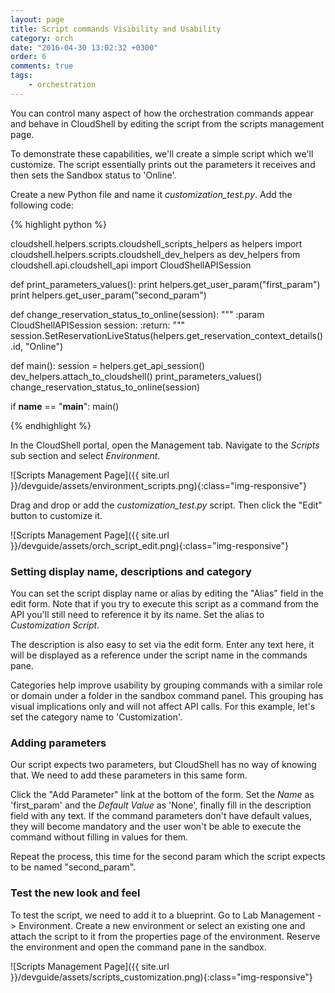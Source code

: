 ```yaml
---
layout: page
title: Script commands Visibility and Usability
category: orch
date: "2016-04-30 13:02:32 +0300"
order: 6
comments: true
tags:
    - orchestration
---
```

You can control many aspect of how the orchestration commands appear and behave
in CloudShell by editing the script from the scripts management page.

To demonstrate these capabilities, we'll create a simple script which we'll customize.
The script essentially prints out the parameters it receives and then sets the Sandbox
status to 'Online'.

Create a new Python file and name it _customization_test.py_. Add the following code:

{% highlight python %}

cloudshell.helpers.scripts.cloudshell_scripts_helpers as helpers
import cloudshell.helpers.scripts.cloudshell_dev_helpers as dev_helpers
from cloudshell.api.cloudshell_api import CloudShellAPISession

def print_parameters_values():
    print helpers.get_user_param("first_param")
    print helpers.get_user_param("second_param")

def change_reservation_status_to_online(session):
    """
    :param CloudShellAPISession session:
    :return:
    """
    session.SetReservationLiveStatus(helpers.get_reservation_context_details().id, "Online")

def main():
    session = helpers.get_api_session()
    dev_helpers.attach_to_cloudshell()
    print_parameters_values()
    change_reservation_status_to_online(session)

if __name__ == "__main__":
    main()

{%  endhighlight %}

In the CloudShell portal, open the Management tab. Navigate to the _Scripts_ sub section and select _Environment_.

![Scripts Management Page]({{ site.url }}/devguide/assets/environment_scripts.png){:class="img-responsive"}

Drag and drop or add the _customization_test.py_ script. Then click the "Edit" button to customize it.

![Scripts Management Page]({{ site.url }}/devguide/assets/orch_script_edit.png){:class="img-responsive"}

### Setting display name, descriptions and category

You can set the script display name or alias by editing the "Alias" field in the edit form.
Note that if you try to execute this script as a command from the API you'll still need to reference it by
its name. Set the alias to _Customization Script_.

The description is also easy to set via the edit form. Enter any text here, it will be displayed as a reference
under the script name in the commands pane.

Categories help improve usability by grouping commands with a similar role or domain under a folder in the sandbox command
panel. This grouping has visual implications only and will not affect API calls. For this example, let's set the category name
to 'Customization'.

### Adding parameters

Our script expects two parameters, but CloudShell has no way of knowing that. We need to add these parameters
in this same form.

Click the "Add Parameter" link at the bottom of the form. Set the _Name_ as 'first_param' and the _Default Value_ as 'None',
finally fill in the description field with any text. If the command parameters don't have default values, they will become
mandatory and the user won't be able to execute the command without filling in values for them.

Repeat the process, this time for the second param which the script expects to be named "second_param".

### Test the new look and feel

To test the script, we need to add it to a blueprint. Go to Lab Management -> Environment. Create a new environment or
select an existing one and attach the script to it from the properties page of the environment.
Reserve the environment and open the command pane in the sandbox.

![Scripts Management Page]({{ site.url }}/devguide/assets/scripts_customization.png){:class="img-responsive"}
